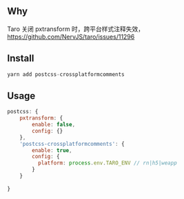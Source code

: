 ## Why
Taro 关闭 pxtransform 时，跨平台样式注释失效，https://github.com/NervJS/taro/issues/11296

## Install
```js
yarn add postcss-crossplatformcomments
```

## Usage
```js
postcss: {
    pxtransform: {
        enable: false,
        config: {}
    },
    'postcss-crossplatformcomments': {
        enable: true,
        config: {
          platform: process.env.TARO_ENV // rn|h5|weapp
        }
    }
     
}
```
